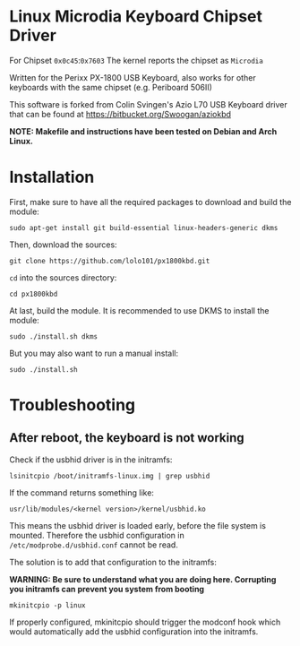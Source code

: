 # Linux Microdia Keyboard Chipset Driver

For Chipset `0x0c45`:`0x7603`
The kernel reports the chipset as `Microdia`

Written for the Perixx PX-1800 USB Keyboard, also works for other keyboards with the same chipset (e.g. Periboard 506II)

This software is forked from Colin Svingen's Azio L70 USB Keyboard driver that can be found at https://bitbucket.org/Swoogan/aziokbd

**NOTE: Makefile and instructions have been tested on Debian and Arch Linux.**

# Installation

First, make sure to have all the required packages to download and build the module:

    sudo apt-get install git build-essential linux-headers-generic dkms

Then, download the sources:

    git clone https://github.com/lolo101/px1800kbd.git

`cd` into the sources directory:

    cd px1800kbd

At last, build the module. It is recommended to use DKMS to install the module:

    sudo ./install.sh dkms

But you may also want to run a manual install:

    sudo ./install.sh

# Troubleshooting

## After reboot, the keyboard is not working

Check if the usbhid driver is in the initramfs:

    lsinitcpio /boot/initramfs-linux.img | grep usbhid

If the command returns something like:

    usr/lib/modules/<kernel version>/kernel/usbhid.ko

This means the usbhid driver is loaded early, before the file system is mounted. Therefore the usbhid configuration in `/etc/modprobe.d/usbhid.conf` cannot be read.

The solution is to add that configuration to the initramfs:

**WARNING: Be sure to understand what you are doing here. Corrupting you initramfs can prevent you system from booting**

    mkinitcpio -p linux

If properly configured, mkinitcpio should trigger the modconf hook which would automatically add the usbhid configuration into the initramfs.
